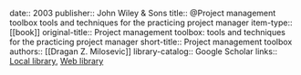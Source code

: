 date:: 2003
publisher:: John Wiley & Sons
title:: @Project management toolbox tools and techniques for the practicing project manager
item-type:: [[book]]
original-title:: Project management toolbox: tools and techniques for the practicing project manager
short-title:: Project management toolbox
authors:: [[Dragan Z. Milosevic]]
library-catalog:: Google Scholar
links:: [Local library](zotero://select/library/items/2P5KPD3X), [Web library](https://www.zotero.org/users/6520516/items/2P5KPD3X)

